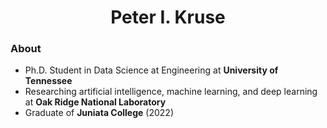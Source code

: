 <h1 align="center"><b>Peter I. Kruse</b></h1>
<h3 align="left"><b>About</b></h3>

* Ph.D. Student in Data Science at Engineering at **University of Tennessee**
* Researching artificial intelligence, machine learning, and deep learning at **Oak Ridge National Laboratory**
* Graduate of **Juniata College** (2022)






